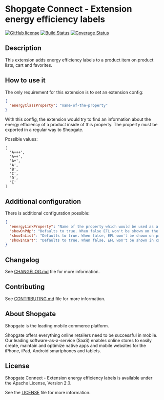 # Shopgate Connect - Extension energy efficiency labels
[![GitHub license](http://dmlc.github.io/img/apache2.svg)](LICENSE.md)
[![Build Status](https://travis-ci.org/shopgate/ext-energy-efficiency-labels.svg?branch=master)](https://travis-ci.org/shopgate/ext-energy-efficiency-labels)
[![Coverage Status](https://coveralls.io/repos/github/shopgate/ext-energy-efficiency-labels/badge.svg?branch=master)](https://coveralls.io/github/shopgate/ext-energy-efficiency-labels?branch=master)

## Description
This extension adds energy efficiency labels to a product item on product lists, cart and favorites.

## How to use it
The only requirement for this extension is to set an extension config:
```json
{
  "energyClassProperty": "name-of-the-property"
}
```
With this config, the extension would try to find an information about the energy efficiency of a product inside of this property.
The property must be exported in a regular way to Shopgate.

Possible values:
```
[
  'A+++',
  'A++',
  'A+',
  'A',
  'B',
  'C',
  'D',
  'E'
]
```

## Additional configuration
There is additional configuration possible:
```json
{
  "energyLinkProperty": "Name of the property which would be used as a link to an image with descriptive version of the energy efficiency label",
  "showOnPdp": "Defaults to true. When false EFL won't be shown on the product detail page.",
  "showInList": "Defaults to true. When false, EFL won't be shown on product lists",
  "showInCart": "Defaults to true. When false, EFL won't be shown in cart"
}
```

## Changelog

See [CHANGELOG.md](CHANGELOG.md) file for more information.

## Contributing

See [CONTRIBUTING.md](docs/CONTRIBUTING.md) file for more information.

## About Shopgate

Shopgate is the leading mobile commerce platform.

Shopgate offers everything online retailers need to be successful in mobile. Our leading
software-as-a-service (SaaS) enables online stores to easily create, maintain and optimize native
apps and mobile websites for the iPhone, iPad, Android smartphones and tablets.

## License

Shopgate Connect - Extension energy efficiency labels is available under the Apache License, Version 2.0.

See the [LICENSE](./LICENSE.md) file for more information.
